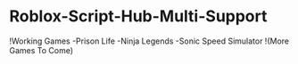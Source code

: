 # Roblox-Script-Hub-Multi-Support
!Working Games
-Prison Life
-Ninja Legends
-Sonic Speed Simulator
!(More Games To Come)
